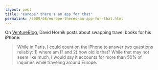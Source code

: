 ```yaml
---
layout: post
title: "europe? there's an app for that"
permalink: /2009/08/europe-theres-an-app-for-that.html
---
```


On [VentureBlog](http://ventureblog.com/articles/2009/08/goodbye_travel_book_hello_iphone.php), David Hornik posts about swapping travel books for his iPhone:

> While in Paris, I could count on the iPhone to answer two questions reliably: 1) where am I? and 2) how old is that? While that may not seem like much, I would say it accounts for more than 50% of inquiries while traveling around Europe.